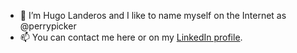 - 👋 I’m Hugo Landeros and I like to name myself on the Internet as @perrypicker
- 📫 You can contact me here or on my [LinkedIn profile](https://www.linkedin.com/in/hugo-landeros/).

